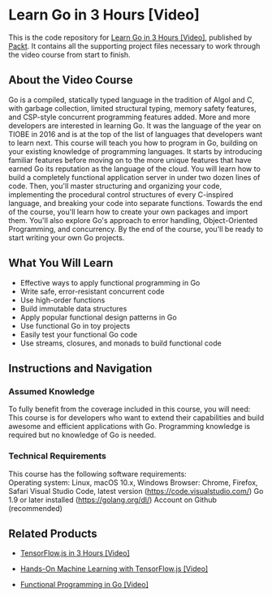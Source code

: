 # Learn Go in 3 Hours [Video]
This is the code repository for [Learn Go in 3 Hours [Video]](https://www.packtpub.com/application-development/learn-go-3-hours-video?utm_source=github&utm_medium=repository&utm_campaign=9781788992053), published by [Packt](https://www.packtpub.com/?utm_source=github). It contains all the supporting project files necessary to work through the video course from start to finish.
## About the Video Course
Go is a compiled, statically typed language in the tradition of Algol and C, with garbage collection, limited structural typing, memory safety features, and CSP-style concurrent programming features added.
More and more developers are interested in learning Go. It was the language of the year on TIOBE in 2016 and is at the top of the list of languages that developers want to learn next. 
This course will teach you how to program in Go, building on your existing knowledge of programming languages. It starts by introducing familiar features before moving on to the more unique features that have earned Go its reputation as the language of the cloud. You will learn how to build a completely functional application server in under two dozen lines of code. Then, you'll master structuring and organizing your code, implementing the procedural control structures of every C-inspired language, and breaking your code into separate functions. 
Towards the end of the course, you'll learn how to create your own packages and import them. You'll also explore Go's approach to error handling, Object-Oriented Programming, and concurrency. By the end of the course, you'll be ready to start writing your own Go projects.

<H2>What You Will Learn</H2>
<DIV class=book-info-will-learn-text>
<UL>
<LI>Effective ways to apply functional programming in Go 
<LI>Write safe, error-resistant concurrent code 
<LI>Use high-order functions 
<LI>Build immutable data structures 
<LI>Apply popular functional design patterns in Go&nbsp; 
<LI>Use functional Go in toy projects 
<LI>Easily test your functional Go code 
<LI>Use streams, closures, and monads to build functional code </LI></UL></DIV>

## Instructions and Navigation
### Assumed Knowledge
To fully benefit from the coverage included in this course, you will need:<br/>
This course is for developers who want to extend their capabilities and build awesome and efficient applications with Go. Programming knowledge is required but no knowledge of Go is needed.
### Technical Requirements
This course has the following software requirements:<br/>
Operating system: Linux, macOS 10.x, Windows
Browser: Chrome, Firefox, Safari
Visual Studio Code, latest version (https://code.visualstudio.com/)
Go 1.9 or later installed (https://golang.org/dl/)
Account on Github (recommended)


## Related Products
* [TensorFlow.js in 3 Hours [Video]](https://www.packtpub.com/big-data-and-business-intelligence/tensorflowjs-3-hours-video?utm_source=github&utm_medium=repository&utm_campaign=9781838824587)

* [Hands-On Machine Learning with TensorFlow.js [Video]](https://www.packtpub.com/application-development/hands-machine-learning-tensorflowjs-video?utm_source=github&utm_medium=repository&utm_campaign=9781789613155)

* [Functional Programming in Go [Video]](https://www.packtpub.com/application-development/functional-programming-go-video?utm_source=github&utm_medium=repository&utm_campaign=9781787283480)


